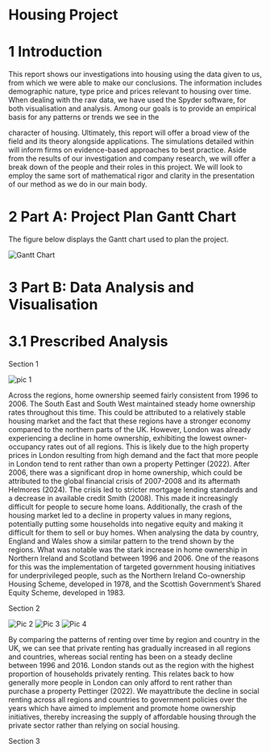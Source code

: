 # Housing Project
# 1 Introduction

 This report shows our investigations into housing using the data given to us, from which we
 were able to make our conclusions. The information includes demographic nature, type price
 and prices relevant to housing over time. When dealing with the raw data, we have used the
 Spyder software, for both visualisation and analysis.
 Among our goals is to provide an empirical basis for any patterns or trends we see in the

 character of housing. Ultimately, this report will offer a broad view of the field and its theory
 alongside applications. The simulations detailed within will inform firms on evidence-based
 approaches to best practice.
 Aside from the results of our investigation and company research, we will offer a break
down of the people and their roles in this project. We will look to employ the same sort of
 mathematical rigor and clarity in the presentation of our method as we do in our main body.

 # 2 Part A: Project Plan Gantt Chart

 The figure below displays the Gantt chart used to plan the project.
 
 ![Gantt Chart](https://github.com/user-attachments/assets/3621869e-141a-4c59-b3d8-3308405bdfc3)

# 3 Part B: Data Analysis and Visualisation
# 3.1 Prescribed Analysis

Section 1

![pic 1](https://github.com/user-attachments/assets/38019bb5-b15d-41c6-8ccc-72ad479fb6f3)

Across the regions, home ownership seemed fairly consistent from 1996 to 2006. The South
 East and South West maintained steady home ownership rates throughout this time. This
 could be attributed to a relatively stable housing market and the fact that these regions have
 a stronger economy compared to the northern parts of the UK. However, London was already
 experiencing a decline in home ownership, exhibiting the lowest owner-occupancy rates out
 of all regions. This is likely due to the high property prices in London resulting from high
 demand and the fact that more people in London tend to rent rather than own a property
 Pettinger (2022). After 2006, there was a significant drop in home ownership, which could
 be attributed to the global financial crisis of 2007-2008 and its aftermath Helmores (2024).
 The crisis led to stricter mortgage lending standards and a decrease in available credit Smith
 (2008). This made it increasingly difficult for people to secure home loans. Additionally, the
 crash of the housing market led to a decline in property values in many regions, potentially
 putting some households into negative equity and making it difficult for them to sell or buy
 homes. When analysing the data by country, England and Wales show a similar pattern to
 the trend shown by the regions. What was notable was the stark increase in home ownership
 in Northern Ireland and Scotland between 1996 and 2006. One of the reasons for this was
 the implementation of targeted government housing initiatives for underprivileged people, such
 as the Northern Ireland Co-ownership Housing Scheme, developed in 1978, and the Scottish
 Government’s Shared Equity Scheme, developed in 1983.

 Section 2

![Pic 2](https://github.com/user-attachments/assets/7010d8ce-3f82-4b61-b19f-ca6b5d691507)
![Pic 3](https://github.com/user-attachments/assets/f9f23dc1-8648-4913-b3f5-8f3a6116e704)
![Pic 4](https://github.com/user-attachments/assets/5520a50c-ff00-4383-9430-5442a49cb726)

 By comparing the patterns of renting over time by region and country in the UK, we can see
 that private renting has gradually increased in all regions and countries, whereas social renting
 has been on a steady decline between 1996 and 2016. London stands out as the region with the
 highest proportion of households privately renting. This relates back to how generally more
 people in London can only afford to rent rather than purchase a property Pettinger (2022). We
 mayattribute the decline in social renting across all regions and countries to government policies
 over the years which have aimed to implement and promote home ownership initiatives, thereby
 increasing the supply of affordable housing through the private sector rather than relying on
 social housing.

 Section 3

 







